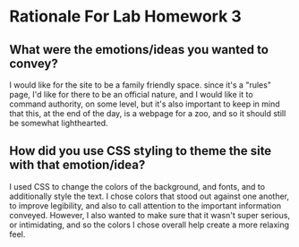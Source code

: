 # Rationale For Lab Homework 3

## What were the emotions/ideas you wanted to convey?

I would like for the site to be a family friendly space. since it's a "rules" page, I'd like for there to be an official nature, and I would like it to command authority, on some level, but it's also important to keep in mind that this, at the end of the day, is a webpage for a zoo, and so it should still be somewhat lighthearted.

## How did you use CSS styling to theme the site with that emotion/idea?

I used CSS to change the colors of the background, and fonts, and to additionally style the text. I chose colors that stood out against one another, to improve legibility, and also to call attention to the important information conveyed. However, I also wanted to make sure that it wasn't super serious, or intimidating, and so the colors I chose overall help create a more relaxing feel. 
